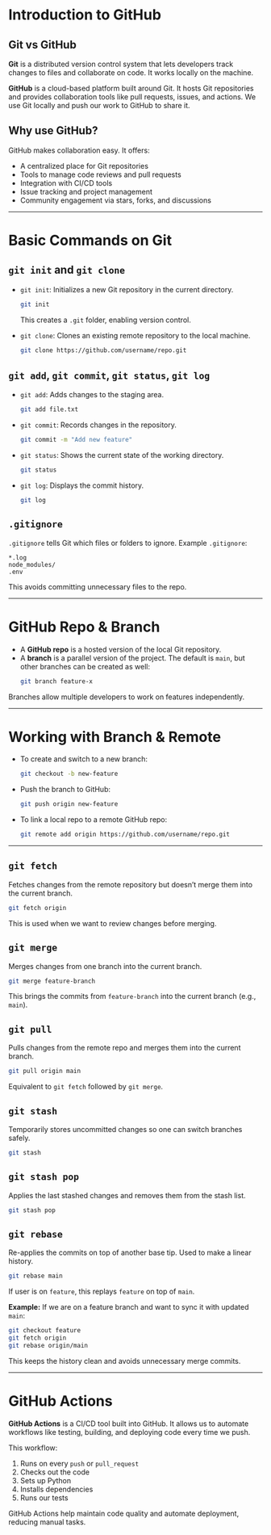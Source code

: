 # Introduction to GitHub

## Git vs GitHub

**Git** is a distributed version control system that lets developers track changes to files and collaborate on code. It works locally on the machine.

**GitHub** is a cloud-based platform built around Git. It hosts Git repositories and provides collaboration tools like pull requests, issues, and actions. We use Git locally and push our work to GitHub to share it.

## Why use GitHub?

GitHub makes collaboration easy. It offers:
- A centralized place for Git repositories
- Tools to manage code reviews and pull requests
- Integration with CI/CD tools
- Issue tracking and project management
- Community engagement via stars, forks, and discussions

---

# Basic Commands on Git

## `git init` and `git clone`

- `git init`: Initializes a new Git repository in the current directory.
  ```bash
  git init
  ```
  This creates a `.git` folder, enabling version control.

- `git clone`: Clones an existing remote repository to the local machine.
  ```bash
  git clone https://github.com/username/repo.git
  ```

## `git add`, `git commit`, `git status`, `git log`

- `git add`: Adds changes to the staging area.
  ```bash
  git add file.txt
  ```

- `git commit`: Records changes in the repository.
  ```bash
  git commit -m "Add new feature"
  ```

- `git status`: Shows the current state of the working directory.
  ```bash
  git status
  ```

- `git log`: Displays the commit history.
  ```bash
  git log
  ```

## `.gitignore`

`.gitignore` tells Git which files or folders to ignore.
Example `.gitignore`:
```
*.log
node_modules/
.env
```
This avoids committing unnecessary files to the repo.

---

# GitHub Repo & Branch

- A **GitHub repo** is a hosted version of the local Git repository.
- A **branch** is a parallel version of the project. The default is `main`, but other branches can be created as well:
  ```bash
  git branch feature-x
  ```

Branches allow multiple developers to work on features independently.

---

# Working with Branch & Remote

- To create and switch to a new branch:
  ```bash
  git checkout -b new-feature
  ```

- Push the branch to GitHub:
  ```bash
  git push origin new-feature
  ```

- To link a local repo to a remote GitHub repo:
  ```bash
  git remote add origin https://github.com/username/repo.git
  ```

---


## `git fetch`

Fetches changes from the remote repository but doesn’t merge them into the current branch.
```bash
git fetch origin
```
This is used when we want to review changes before merging.

## `git merge`

Merges changes from one branch into the current branch.
```bash
git merge feature-branch
```
This brings the commits from `feature-branch` into the current branch (e.g., `main`).

## `git pull`

Pulls changes from the remote repo and merges them into the current branch.
```bash
git pull origin main
```
Equivalent to `git fetch` followed by `git merge`.

## `git stash`

Temporarily stores uncommitted changes so one can switch branches safely.
```bash
git stash
```

## `git stash pop`

Applies the last stashed changes and removes them from the stash list.
```bash
git stash pop
```

## `git rebase`

Re-applies the commits on top of another base tip. Used to make a linear history.
```bash
git rebase main
```
If user is on `feature`, this replays `feature` on top of `main`.

**Example:**
If we are on a feature branch and want to sync it with updated `main`:
```bash
git checkout feature
git fetch origin
git rebase origin/main
```

This keeps the history clean and avoids unnecessary merge commits.

---

# GitHub Actions

**GitHub Actions** is a CI/CD tool built into GitHub. It allows us to automate workflows like testing, building, and deploying code every time we push.


This workflow:
1. Runs on every `push` or `pull_request`
2. Checks out the code
3. Sets up Python
4. Installs dependencies
5. Runs our tests

GitHub Actions help maintain code quality and automate deployment, reducing manual tasks.
